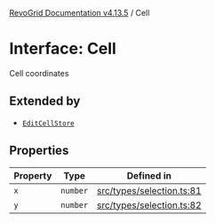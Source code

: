 [RevoGrid Documentation v4.13.5](README.md) / Cell

# Interface: Cell

Cell coordinates

## Extended by

- [`EditCellStore`](Interface.EditCellStore.md)

## Properties

| Property | Type | Defined in |
| ------ | ------ | ------ |
| `x` | `number` | [src/types/selection.ts:81](https://github.com/revolist/revogrid/blob/f32590b4b251a55e7610f26e48cd67947bdd6441/src/types/selection.ts#L81) |
| `y` | `number` | [src/types/selection.ts:82](https://github.com/revolist/revogrid/blob/f32590b4b251a55e7610f26e48cd67947bdd6441/src/types/selection.ts#L82) |
